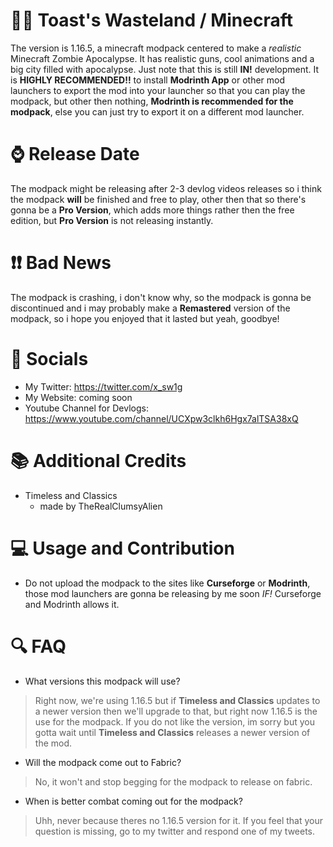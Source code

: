 # 🧟‍♂️ Toast's Wasteland / Minecraft
The version is 1.16.5, a minecraft modpack centered to make a *realistic* Minecraft Zombie Apocalypse. It has realistic guns, cool animations and a big city filled with apocalypse.
Just note that this is still **IN!** development.
It is **HIGHLY RECOMMENDED!!** to install **Modrinth App** or other mod launchers to export the mod into your launcher so that you can play the modpack, but other then nothing, **Modrinth is recommended for the modpack**, else you can just try to export it on a different mod launcher.
# ⌚ Release Date
The modpack might be releasing after 2-3 devlog videos releases so i think the modpack **will** be finished and free to play, other then that so there's gonna be a **Pro Version**, which adds more things rather then the free edition, but **Pro Version** is not releasing instantly.
# ❗❗ Bad News
The modpack is crashing, i don't know why, so the modpack is gonna be discontinued and i may probably make a **Remastered** version of the modpack, so i hope you enjoyed that it lasted but yeah, goodbye!
# 🔗 Socials
- My Twitter: https://twitter.com/x_sw1g
- My Website: coming soon
- Youtube Channel for Devlogs: https://www.youtube.com/channel/UCXpw3clkh6Hgx7alTSA38xQ
# 📚 Additional Credits
- Timeless and Classics
  - made by TheRealClumsyAlien
# 💻 Usage and Contribution
- Do not upload the modpack to the sites like **Curseforge** or **Modrinth**, those mod launchers are gonna be releasing by me soon *IF!* Curseforge and Modrinth allows it.
# 🔍 FAQ
- What versions this modpack will use?
> Right now, we're using 1.16.5 but if **Timeless and Classics** updates to a newer version then we'll upgrade to that, but right now 1.16.5 is the use for the modpack. If you do not like the version, im sorry but you gotta wait until **Timeless and Classics** releases a newer version of the mod.
- Will the modpack come out to Fabric?
> No, it won't and stop begging for the modpack to release on fabric.
- When is better combat coming out for the modpack?
> Uhh, never because theres no 1.16.5 version for it.
If you feel that your question is missing, go to my twitter and respond one of my tweets.

